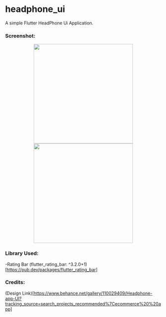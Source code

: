 # headphone_ui

A simple Flutter HeadPhone Ui Application.

### Screenshot:
<p align="center" width="100%"><img src="https://user-images.githubusercontent.com/58744471/105489444-3c0bd880-5cd9-11eb-88dd-0d8890ce8848.png" width =320><img src="https://user-images.githubusercontent.com/58744471/105489453-4037f600-5cd9-11eb-8c7a-be9355631342.png" width =320></p>






### Library Used:
  -Rating Bar (flutter_rating_bar: ^3.2.0+1)[https://pub.dev/packages/flutter_rating_bar]

### Credits:
(Design Link)[https://www.behance.net/gallery/110029409/Headphone-app-UI?tracking_source=search_projects_recommended%7Cecommerce%20%20app]



